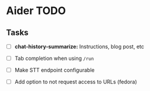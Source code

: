 # Aider TODO

## Tasks

- [ ] **chat-history-summarize:** Instructions, blog post, etc
- [ ] Tab completion when using `/run`
- [ ] Make STT endpoint configurable
- [ ] Add option to not request access to URLs (fedora)

